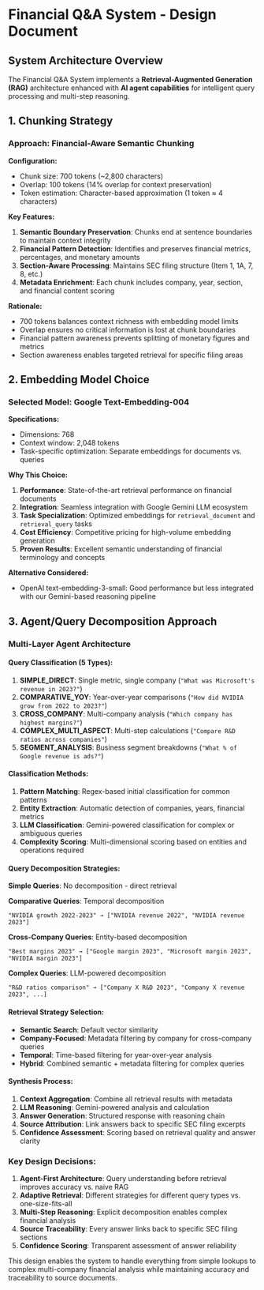 # Financial Q&A System - Design Document

## System Architecture Overview

The Financial Q&A System implements a **Retrieval-Augmented Generation (RAG)** architecture enhanced with **AI agent capabilities** for intelligent query processing and multi-step reasoning.

## 1. Chunking Strategy

### **Approach: Financial-Aware Semantic Chunking**

**Configuration:**
- Chunk size: 700 tokens (~2,800 characters)
- Overlap: 100 tokens (14% overlap for context preservation)
- Token estimation: Character-based approximation (1 token ≈ 4 characters)

**Key Features:**
1. **Semantic Boundary Preservation**: Chunks end at sentence boundaries to maintain context integrity
2. **Financial Pattern Detection**: Identifies and preserves financial metrics, percentages, and monetary amounts
3. **Section-Aware Processing**: Maintains SEC filing structure (Item 1, 1A, 7, 8, etc.)
4. **Metadata Enrichment**: Each chunk includes company, year, section, and financial content scoring

**Rationale:**
- 700 tokens balances context richness with embedding model limits
- Overlap ensures no critical information is lost at chunk boundaries
- Financial pattern awareness prevents splitting of monetary figures and metrics
- Section awareness enables targeted retrieval for specific filing areas

## 2. Embedding Model Choice

### **Selected Model: Google Text-Embedding-004**

**Specifications:**
- Dimensions: 768
- Context window: 2,048 tokens
- Task-specific optimization: Separate embeddings for documents vs. queries

**Why This Choice:**

1. **Performance**: State-of-the-art retrieval performance on financial documents
2. **Integration**: Seamless integration with Google Gemini LLM ecosystem
3. **Task Specialization**: Optimized embeddings for `retrieval_document` and `retrieval_query` tasks
4. **Cost Efficiency**: Competitive pricing for high-volume embedding generation
5. **Proven Results**: Excellent semantic understanding of financial terminology and concepts

**Alternative Considered:**
- OpenAI text-embedding-3-small: Good performance but less integrated with our Gemini-based reasoning pipeline

## 3. Agent/Query Decomposition Approach

### **Multi-Layer Agent Architecture**

#### **Query Classification (5 Types):**
1. **SIMPLE_DIRECT**: Single metric, single company (`"What was Microsoft's revenue in 2023?"`)
2. **COMPARATIVE_YOY**: Year-over-year comparisons (`"How did NVIDIA grow from 2022 to 2023?"`)
3. **CROSS_COMPANY**: Multi-company analysis (`"Which company has highest margins?"`)
4. **COMPLEX_MULTI_ASPECT**: Multi-step calculations (`"Compare R&D ratios across companies"`)
5. **SEGMENT_ANALYSIS**: Business segment breakdowns (`"What % of Google revenue is ads?"`)

#### **Classification Methods:**
1. **Pattern Matching**: Regex-based initial classification for common patterns
2. **Entity Extraction**: Automatic detection of companies, years, financial metrics
3. **LLM Classification**: Gemini-powered classification for complex or ambiguous queries
4. **Complexity Scoring**: Multi-dimensional scoring based on entities and operations required

#### **Query Decomposition Strategies:**

**Simple Queries**: No decomposition - direct retrieval

**Comparative Queries**: Temporal decomposition
```
"NVIDIA growth 2022-2023" → ["NVIDIA revenue 2022", "NVIDIA revenue 2023"]
```

**Cross-Company Queries**: Entity-based decomposition  
```
"Best margins 2023" → ["Google margin 2023", "Microsoft margin 2023", "NVIDIA margin 2023"]
```

**Complex Queries**: LLM-powered decomposition
```
"R&D ratios comparison" → ["Company X R&D 2023", "Company X revenue 2023", ...]
```

#### **Retrieval Strategy Selection:**
- **Semantic Search**: Default vector similarity
- **Company-Focused**: Metadata filtering by company for cross-company queries
- **Temporal**: Time-based filtering for year-over-year analysis
- **Hybrid**: Combined semantic + metadata filtering for complex queries

#### **Synthesis Process:**
1. **Context Aggregation**: Combine all retrieval results with metadata
2. **LLM Reasoning**: Gemini-powered analysis and calculation
3. **Answer Generation**: Structured response with reasoning chain
4. **Source Attribution**: Link answers back to specific SEC filing excerpts
5. **Confidence Assessment**: Scoring based on retrieval quality and answer clarity

### **Key Design Decisions:**

1. **Agent-First Architecture**: Query understanding before retrieval improves accuracy vs. naive RAG
2. **Adaptive Retrieval**: Different strategies for different query types vs. one-size-fits-all
3. **Multi-Step Reasoning**: Explicit decomposition enables complex financial analysis
4. **Source Traceability**: Every answer links back to specific SEC filing sections
5. **Confidence Scoring**: Transparent assessment of answer reliability

This design enables the system to handle everything from simple lookups to complex multi-company financial analysis while maintaining accuracy and traceability to source documents.